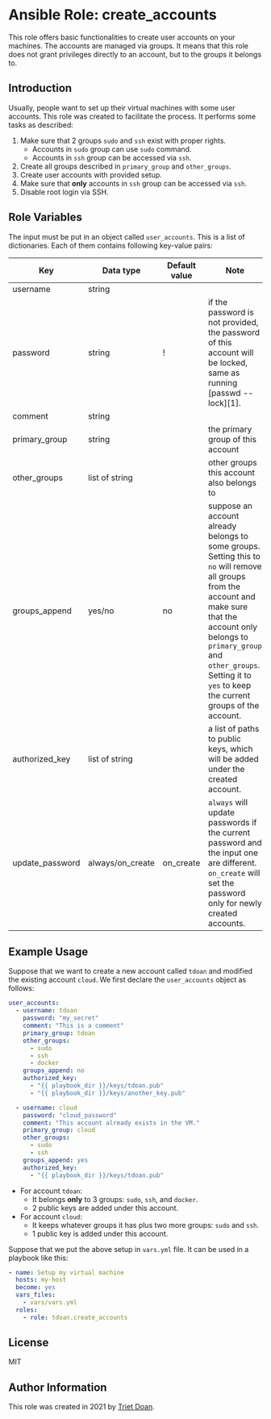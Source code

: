 Ansible Role: create_accounts
=============================

This role offers basic functionalities to create user accounts on your machines. The accounts are managed via groups. It
means that this role does not grant privileges directly to an account, but to the groups it belongs to.

Introduction
------------

Usually, people want to set up their virtual machines with some user accounts. This role was created to facilitate the
process. It performs some tasks as described:

1. Make sure that 2 groups `sudo` and `ssh` exist with proper rights.
    * Accounts in `sudo` group can use `sudo` command.
    * Accounts in `ssh` group can be accessed via `ssh`.
1. Create all groups described in `primary_group` and `other_groups`.
1. Create user accounts with provided setup.
1. Make sure that **only** accounts in `ssh` group can be accessed via `ssh`.
1. Disable root login via SSH.

Role Variables
--------------

The input must be put in an object called `user_accounts`. This is a list of dictionaries. Each of them contains
following key-value pairs:

| Key | Data type | Default value | Note |
|-----|-----------|----------|------|
| username | string | | |
| password | string | ! | if the password is not provided, the password of this account will be locked, same as running [passwd --lock][1]. |
| comment | string | | |
| primary_group | string | | the primary group of this account |
| other_groups | list of string | | other groups this account also belongs to |
| groups_append | yes/no | no | suppose an account already belongs to some groups. Setting this to `no` will remove all groups from the account and make sure that the account only belongs to `primary_group` and `other_groups`. Setting it to `yes` to keep the current groups of the account. |
| authorized_key | list of string | | a list of paths to public keys, which will be added under the created account. |
| update_password | always/on_create | on_create | `always` will update passwords if the current password and the input one are different. `on_create` will set the password only for newly created accounts. |

Example Usage
-------------

Suppose that we want to create a new account called `tdoan` and modified the existing account `cloud`. We first declare
the `user_accounts` object as follows:

```yaml
user_accounts:
  - username: tdoan
    password: "my_secret"
    comment: "This is a comment"
    primary_group: tdoan
    other_groups:
      - sudo
      - ssh
      - docker
    groups_append: no
    authorized_key:
      - "{{ playbook_dir }}/keys/tdoan.pub"
      - "{{ playbook_dir }}/keys/another_key.pub"

  - username: cloud
    password: "cloud_password"
    comment: "This account already exists in the VM."
    primary_group: cloud
    other_groups:
      - sudo
      - ssh
    groups_append: yes
    authorized_key:
      - "{{ playbook_dir }}/keys/tdoan.pub"
```

* For account `tdoan`:
    * It belongs **only** to 3 groups: `sudo`, `ssh`, and `docker`.
    * 2 public keys are added under this account.
* For account `cloud`:
    * It keeps whatever groups it has plus two more groups: `sudo` and `ssh`.
    * 1 public key is added under this account.

Suppose that we put the above setup in `vars.yml` file. It can be used in a playbook like this:

```yaml
- name: Setup my virtual machine
  hosts: my-host
  become: yes
  vars_files:
    - vars/vars.yml
  roles:
    - role: tdoan.create_accounts
```

License
-------

MIT

Author Information
------------------

This role was created in 2021 by [Triet Doan](mailto:triet.doan@gwdg.de).
